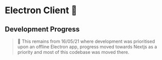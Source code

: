 # Electron Client 🚧

## Development Progress

> 🚧 This remains from 16/05/21 where development was prioritised upon an offline Electron app, progress moved towards Nextjs as a priority and most of this codebase was moved there.
